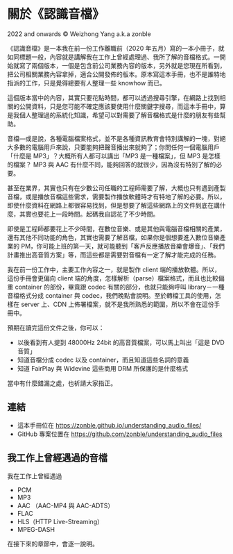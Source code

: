 # 關於《認識音檔》

2022 and onwards © Weizhong Yang a.k.a zonble

《認識音檔》是一本我在前一份工作離職前（2020 年五月）寫的一本小冊子，就如同標題一般，內容就是講解我在工作上曾經處理過、我所了解的音檔格式。一開始就寫了兩個版本，一個是包含前公司業務內容的版本，另外就是您現在所看到，把公司相關業務內容拿掉，適合公開發佈的版本。原本寫這本手冊，也不是誰特地指派的工作，只是覺得總要有人整理一些 knowhow 而已。

這個版本當中的內容，其實只要花點時間，都可以透過搜尋引擎，在網路上找到相關的公開資料，只是您可能不確定應該要使用什麼關鍵字搜尋，而這本手冊中，算是我個人整理過的系統化知識，希望可以對需要了解音檔格式是什麼的朋友有些幫助。

音檔—或是說，各種電腦檔案格式，並不是各種資訊教育會特別講解的一塊，對絕大多數的電腦用戶來說，只要能夠把聲音播出來就夠了；你問任何一個電腦用戶「什麼是 MP3」？大概所有人都可以講出「MP3 是一種檔案」，但 MP3 是怎樣的檔案？ MP3 與 AAC 有什麼不同，能夠回答的就很少，因為沒有特別了解的必要。

甚至在業界，其實也只有在少數公司任職的工程師需要了解，大概也只有遇到產製音檔，或是播放音檔這些需求，需要製作播放軟體時才有特地了解的必要。所以，即使什麼資料在網路上都很容易找到，但是想要了解這些網路上的文件到底在講什麼，其實也要花上一段時間。起碼我自認花了不少時間。

即使是工程師都要花上不少時間，在數位音樂、或是其他與電腦音檔相關的產業，還有其他不同功能的角色，其實也需要了解音檔，如果你是個想要進入數位音樂產業的 PM，你可能上班的第一天，就可能聽到「客戶反應播放音樂會爆音」、「我們計畫推出高音質方案」等，而這些都是需要對音檔有一定了解才能完成的任務。

我在前一份工作中，主要工作內容之一，就是製作 client 端的播放軟體。所以，這份手冊會更偏向 client 端的角度，怎樣解析（parse）檔案格式，而且也比較偏重 container 的部份，畢竟跟 codec 有關的部分，也就只能夠呼叫 library－一種音檔格式分成 container 與 codec，我們晚點會說明。至於轉檔工具的使用，怎樣在 server 上、CDN 上佈署檔案，就不是我所熟悉的範圍，所以不會在這份手冊中。

預期在讀完這份文件之後，你可以：

- 以後看到有人提到 48000Hz 24bit 的高音質檔案，可以馬上叫出「這是 DVD 音質」
- 知道音檔分成 codec 以及 container，而且知道這些名詞的意義
- 知道 FairPlay 與 Widevine 這些商用 DRM 所保護的是什麼格式

當中有什麼錯漏之處，也祈請大家指正。

## 連結

- 這本手冊位在 https://zonble.github.io/understanding_audio_files/
- GitHub 專案位置在 https://github.com/zonble/understanding_audio_files

## 我工作上曾經遇過的音檔

我在工作上曾經遇過

- PCM
- MP3
- AAC （AAC-MP4 與 AAC-ADTS）
- FLAC
- HLS（HTTP Live-Streaming）
- MPEG-DASH

在接下來的章節中，會逐一說明。

